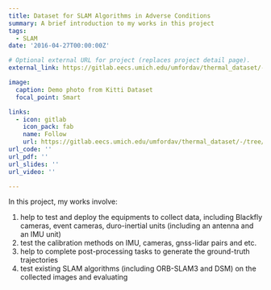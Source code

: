 ```yaml
---
title: Dataset for SLAM Algorithms in Adverse Conditions
summary: A brief introduction to my works in this project
tags:
  - SLAM
date: '2016-04-27T00:00:00Z'

# Optional external URL for project (replaces project detail page).
external_link: https://gitlab.eecs.umich.edu/umfordav/thermal_dataset/-/tree/master

image:
  caption: Demo photo from Kitti Dataset
  focal_point: Smart

links:
  - icon: gitlab
    icon_pack: fab
    name: Follow
    url: https://gitlab.eecs.umich.edu/umfordav/thermal_dataset/-/tree/master
url_code: ''
url_pdf: ''
url_slides: ''
url_video: ''

---
```


In this project, my works involve:
1. help to test and deploy the equipments to collect data, including Blackfly cameras, event cameras, duro-inertial units (including an antenna and an IMU unit)
2. test the calibration methods on IMU, cameras, gnss-lidar pairs and etc. 
3. help to complete post-processing tasks to generate the ground-truth trajectories
4. test existing SLAM algorithms (including ORB-SLAM3 and DSM) on the collected images and evaluating
